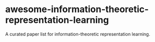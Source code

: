 # awesome-information-theoretic-representation-learning
A curated paper list for information-theoretic representation learning.
